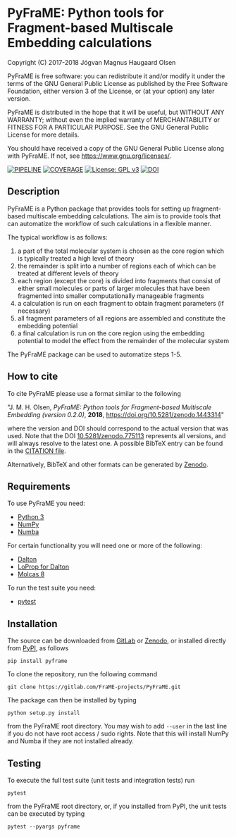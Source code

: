 PyFraME: Python tools for Fragment-based Multiscale Embedding calculations
==========================================================================
Copyright (C) 2017-2018  Jógvan Magnus Haugaard Olsen

PyFraME is free software: you can redistribute it and/or modify
it under the terms of the GNU General Public License as published by
the Free Software Foundation, either version 3 of the License, or
(at your option) any later version.

PyFraME is distributed in the hope that it will be useful,
but WITHOUT ANY WARRANTY; without even the implied warranty of
MERCHANTABILITY or FITNESS FOR A PARTICULAR PURPOSE.  See the
GNU General Public License for more details.

You should have received a copy of the GNU General Public License
along with PyFraME.  If not, see <https://www.gnu.org/licenses/>.

[![PIPELINE](https://gitlab.com/FraME-projects/PyFraME/badges/master/build.svg)](https://gitlab.com/FraME-projects/PyFraME/commits/master)
[![COVERAGE](https://gitlab.com/FraME-projects/PyFraME/badges/master/coverage.svg)](https://gitlab.com/FraME-projects/PyFraME/commits/master)
[![License: GPL v3](https://img.shields.io/badge/License-GPL%20v3-red.svg)](https://www.gnu.org/licenses/gpl-3.0)
[![DOI](https://zenodo.org/badge/DOI/10.5281/zenodo.775113.svg)](https://doi.org/10.5281/zenodo.775113)



Description
-----------

PyFraME is a Python package that provides tools for setting up 
fragment-based multiscale embedding calculations. The aim is to
provide tools that can automatize the workflow of such calculations
in a flexible manner.

The typical workflow is as follows:

1. a part of the total molecular system is chosen as the core region
   which is typically treated a high level of theory
2. the remainder is split into a number of regions each of which can be
   treated at different levels of theory
3. each region (except the core) is divided into fragments that consist
   of either small molecules or parts of larger molecules that have been
   fragmented into smaller computationally manageable fragments
4. a calculation is run on each fragment to obtain fragment parameters
   (if necessary)
5. all fragment parameters of all regions are assembled and constitute
   the embedding potential
6. a final calculation is run on the core region using the embedding
   potential to model the effect from the remainder of the molecular
   system

The PyFraME package can be used to automatize steps 1-5.

How to cite
-----------

To cite PyFraME please use a format similar to the following

"J. M. H. Olsen, *PyFraME: Python tools for Fragment-based Multiscale
Embedding (version 0.2.0)*, **2018**,
https://doi.org/10.5281/zenodo.1443314"

where the version and DOI should correspond to the actual version that was used.
Note that the DOI [10.5281/zenodo.775113](https://doi.org/10.5281/zenodo.775113)
represents all versions, and will always resolve to the latest one.
A possible BibTeX entry can be found in the [CITATION file](https://gitlab.com/FraME-projects/PyFraME/blob/master/CITATION).

Alternatively, BibTeX and other formats can be generated by [Zenodo](https://doi.org/10.5281/zenodo.775113).

Requirements
------------

To use PyFraME you need:

* [Python 3](http://www.python.org/)
* [NumPy](http://www.numpy.org/)
* [Numba](https://numba.pydata.org/)

For certain functionality you will need one or more of the following:

* [Dalton](http://www.daltonprogram.org/)
* [LoProp for Dalton](https://github.com/vahtras/loprop)
* [Molcas 8](http://www.molcas.org/)

To run the test suite you need:

* [pytest](http://pytest.org)

Installation
------------

The source can be downloaded from
[GitLab](https://gitlab.com/FraME-projects/PyFraME) or
[Zenodo](https://doi.org/10.5281/zenodo.775113), or installed directly
from [PyPI](https://pypi.org/project/PyFraME/), as follows

    pip install pyframe

To clone the repository, run the following command

    git clone https://gitlab.com/FraME-projects/PyFraME.git

The package can then be installed by typing

    python setup.py install

from the PyFraME root directory. You may wish to add ``--user`` in the
last line if you do not have root access / sudo rights. Note that this
will install NumPy and Numba if they are not installed already.


Testing
-------

To execute the full test suite (unit tests and integration tests) run

    pytest

from the PyFraME root directory, or, if you installed from PyPI, the
unit tests can be executed by typing

    pytest --pyargs pyframe

